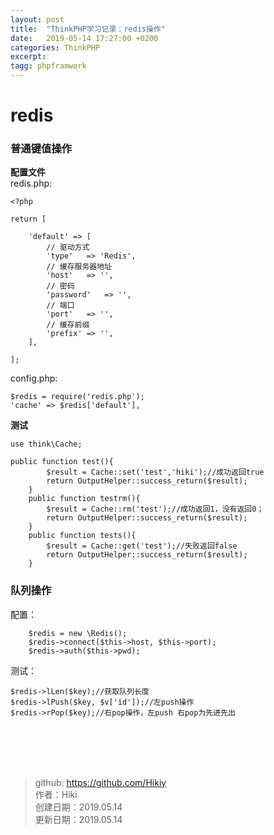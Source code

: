 ```yaml
---
layout: post
title:  "ThinkPHP学习记录：redis操作"
date:   2019-05-14 17:27:00 +0200
categories: ThinkPHP
excerpt: 
tagg: phpframwork
---
```


# redis

### 普通键值操作
**配置文件**  
redis.php:
```
<?php

return [

    'default' => [
        // 驱动方式
        'type'   => 'Redis',
        // 缓存服务器地址
        'host'   => '',
        // 密码
        'password'   => '',
        // 端口
        'port'   => '',
        // 缓存前缀
        'prefix' => '',
    ],

];
```
config.php:
```
$redis = require('redis.php');
'cache' => $redis['default'],
```
**测试**
```
use think\Cache;

public function test(){
        $result = Cache::set('test','hiki');//成功返回true
        return OutputHelper::success_return($result);
    }
    public function testrm(){
        $result = Cache::rm('test');//成功返回1，没有返回0；
        return OutputHelper::success_return($result);
    }
    public function tests(){
        $result = Cache::get('test');//失败返回false
        return OutputHelper::success_return($result);
    }
```
### 队列操作  
配置：
```
    $redis = new \Redis();
    $redis->connect($this->host, $this->port);
    $redis->auth($this->pwd);
```
测试：
```
$redis->lLen($key);//获取队列长度
$redis->lPush($key, $v['id']);//左push操作
$redis->rPop($key);//右pop操作，左push 右pop为先进先出
```

<br /><br /><br /><br />
> github: https://github.com/Hikiy  
> 作者：Hiki  
> 创建日期：2019.05.14  
> 更新日期：2019.05.14
